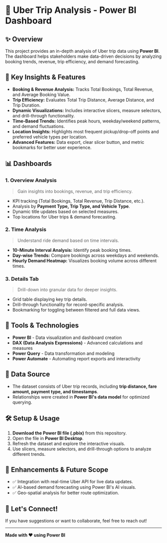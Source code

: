 # 🚗 Uber Trip Analysis - Power BI Dashboard

## ✨ Overview
This project provides an in-depth analysis of Uber trip data using **Power BI**. The dashboard helps stakeholders make data-driven decisions by analyzing booking trends, revenue, trip efficiency, and demand forecasting.

## 🔬 Key Insights & Features
- **Booking & Revenue Analysis:** Tracks Total Bookings, Total Revenue, and Average Booking Value.
- **Trip Efficiency:** Evaluates Total Trip Distance, Average Distance, and Trip Duration.
- **Dynamic Visualizations:** Includes interactive slicers, measure selectors, and drill-through functionality.
- **Time-Based Trends:** Identifies peak hours, weekday/weekend patterns, and demand fluctuations.
- **Location Insights:** Highlights most frequent pickup/drop-off points and preferred vehicle types per location.
- **Advanced Features:** Data export, clear slicer button, and metric bookmarks for better user experience.

## 📊 Dashboards
### **1. Overview Analysis**
> Gain insights into bookings, revenue, and trip efficiency.
- KPI tracking (Total Bookings, Total Revenue, Trip Distance, etc.).
- Analysis by **Payment Type, Trip Type, and Vehicle Type**.
- Dynamic title updates based on selected measures.
- Top locations for Uber trips & demand forecasting.

### **2. Time Analysis**
> Understand ride demand based on time intervals.
- **10-Minute Interval Analysis:** Identify peak booking times.
- **Day-wise Trends:** Compare bookings across weekdays and weekends.
- **Hourly Demand Heatmap:** Visualizes booking volume across different times.

### **3. Details Tab**
> Drill-down into granular data for deeper insights.
- Grid table displaying key trip details.
- Drill-through functionality for record-specific analysis.
- Bookmarking for toggling between filtered and full data views.

## 🔧 Tools & Technologies
- **Power BI** - Data visualization and dashboard creation
- **DAX (Data Analysis Expressions)** - Advanced calculations and measures
- **Power Query** - Data transformation and modeling
- **Power Automate** - Automating report exports and interactivity

## 📑 Data Source
- The dataset consists of Uber trip records, including **trip distance, fare amount, payment type, and timestamps**.
- Relationships were created in **Power BI's data model** for optimized querying.

## 🛠️ Setup & Usage
1. **Download the Power BI file (.pbix)** from this repository.
2. Open the file in **Power BI Desktop**.
3. Refresh the dataset and explore the interactive visuals.
4. Use slicers, measure selectors, and drill-through options to analyze different trends.

## 🌟 Enhancements & Future Scope
- ✅ Integration with real-time Uber API for live data updates.
- ✅ AI-based demand forecasting using Power BI's AI visuals.
- ✅ Geo-spatial analysis for better route optimization.

## 🎉 Let's Connect!
If you have suggestions or want to collaborate, feel free to reach out!

---
**Made with ❤️ using Power BI**
